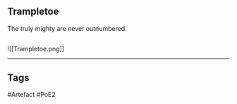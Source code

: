 ## Trampletoe
The truly mighty are never outnumbered.
##
![[Trampletoe.png]]

---
## Tags
#Artefact
#PoE2